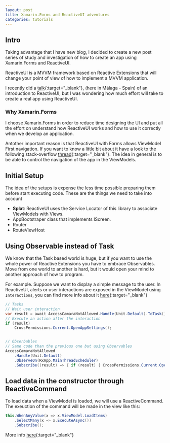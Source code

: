 ```yaml
---
layout: post
title: Xamarin.Forms and ReactiveUI adventures
categories: tutorials
---
```


## Intro

Taking advantage that I have new blog, I decided to create a new post series of study and investigation of how to
create an app using Xamarin.Forms and ReactiveUI.

ReactiveUI is a MVVM framework based on Reactive Extensions that will change your point of view of how to implement
a MVVM application.

I recently did a [talk](http://slides.com/ramonesteban/xamarinreactiveui#/){:target="_blank"}, (here in Málaga - Spain) of an introduction to ReactiveUI, but I was wondering how much effort will take to create a real app using ReactiveUI.

### Why Xamarin.Forms

I choose Xamarin.Forms in order to reduce time designing the UI and
put all the effort on understand how ReactiveUI works and how to use it correctly when we develop an application.

Antother important reason is that ReactiveUI with Forms allows ViewModel First navigation. 
If you want to know a little bit about it have a look to the following stack-overflow [thread](https://stackoverflow.com/questions/26898381/reactiveui-view-viewmodel-injection-and-di-in-general){:target="_blank"}. The idea in general is to be able to control the navigation of the app in the ViewModels.

## Initial Setup

The idea of the setups is expense the less time possible preparing them before start executing code. These are the things we need to take into account

- **Splat**: ReactiveUI uses the Service Locator of this library to associate ViewModels with Views.
- AppBootstraper class that implements IScreen.
- Router
- RouteViewHost

## Using Observable instead of Task

We know that the Task based world is huge, but if you want to use the whole power of Reactive Extensions
you have to embrace Observables. Move from one world to another is hard, but it would open your mind
to another approach of how to program.

For example. Suppose we want to display a simple message to the user. In ReactiveUI, alerts or user interactions are exposed in the ViewModel using `Interactions`, you can find more info about it [here](https://docs.reactiveui.net/en/user-guide/interactions/){:target="_blank"}

```c#
// Tasks
// Wait user interaction
var result = await AccessCamaraNotAllowed.Handle(Unit.Default).ToTask();
// Execute an action after the interaction
if (result)
    CrossPermissions.Current.OpenAppSettings();


// Obserbables
// Same code than the previous one but using Observables
AccessCamaraNotAllowed
    .Handle(Unit.Default)
    .ObserveOn(RxApp.MainThreadScheduler)
    .Subscribe((result) => { if (result) { CrossPermissions.Current.OpenAppSettings(); } });
```
## Load data in the constructor through ReactiveCommand

To load data when a ViewModel is loaded, we will use a ReactiveCommand. The exeuction of the command will be made in the view like this:

```c#
this.WhenAnyValue(x => x.ViewModel.LoadItems)
    .SelectMany(x => x.ExecuteAsync())
    .Subscribe();
```

More info [here](http://codereview.stackexchange.com/questions/74642/a-viewmodel-using-reactiveui-6-that-loads-and-sends-data){:target="_blank"}
